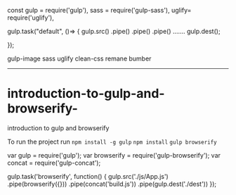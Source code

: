 const gulp = require('gulp'),
      sass = require('gulp-sass'),
      uglify= require('uglify'),






gulp.task("default", ()=> {
    gulp.src()
    .pipe()
    .pipe()
    .pipe()
    .......
    gulp.dest();

});



gulp-image
sass
uglify
clean-css
remane
bumber

----------------------------------------------------------------------------------

# introduction-to-gulp-and-browserify-
introduction to gulp and browserify 

To run the project run
`npm install -g gulp`
`npm install`
`gulp browserify`

var gulp = require('gulp');
var browserify = require('gulp-browserify');
var concat = require('gulp-concat');

gulp.task('browserify', function() {
	gulp.src('./js/App.js')
	.pipe(browserify({}))
	.pipe(concat('build.js'))
	.pipe(gulp.dest('./dest'))
});